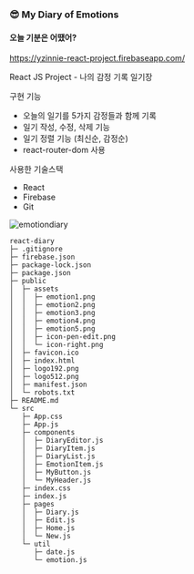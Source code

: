  <h3>😎 My Diary of Emotions</h3>
          <h4>오늘 기분은 어땠어?</h4>
          <a href="https://yzinnie-react-project.firebaseapp.com/">
            https://yzinnie-react-project.firebaseapp.com/
            <br />
          </a>
          <p>React JS Project - 나의 감정 기록 일기장</p>
          <p>구현 기능</p>
          <ul>
            <li>오늘의 일기를 5가지 감정들과 함께 기록</li>
            <li> 일기 작성, 수정, 삭제 기능</li>
            <li> 일기 정렬 기능 (최신순, 감정순)</li>
            <li>react-router-dom 사용</li>
          </ul>
          <p>사용한 기술스택</p>
          <ul>
            <li>React</li>
            <li>Firebase</li>
            <li>Git</li>
          </ul>


![emotiondiary](https://github.com/yzinnie/My-Diary-Of-Emotions/assets/126447980/68b4ed71-dcad-4460-81cf-9c15e770b14e)





```
react-diary   
├─ .gitignore
├─ firebase.json
├─ package-lock.json
├─ package.json
├─ public
│  ├─ assets
│  │  ├─ emotion1.png
│  │  ├─ emotion2.png
│  │  ├─ emotion3.png
│  │  ├─ emotion4.png
│  │  ├─ emotion5.png
│  │  ├─ icon-pen-edit.png
│  │  └─ icon-right.png
│  ├─ favicon.ico
│  ├─ index.html
│  ├─ logo192.png
│  ├─ logo512.png
│  ├─ manifest.json
│  └─ robots.txt
├─ README.md
└─ src
   ├─ App.css
   ├─ App.js
   ├─ components
   │  ├─ DiaryEditor.js
   │  ├─ DiaryItem.js
   │  ├─ DiaryList.js
   │  ├─ EmotionItem.js
   │  ├─ MyButton.js
   │  └─ MyHeader.js
   ├─ index.css
   ├─ index.js
   ├─ pages
   │  ├─ Diary.js
   │  ├─ Edit.js
   │  ├─ Home.js
   │  └─ New.js
   └─ util
      ├─ date.js
      └─ emotion.js

```
